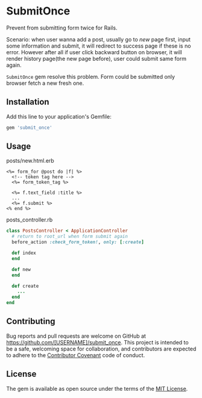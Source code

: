 # SubmitOnce

Prevent from submitting form twice for Rails.

Scenario: when user wanna add a post, usually go to *new* page first, input some information and submit,
it will redirect to success page if these is no error. However after all if user click backward button on browser, it will render history page(the new page before), user could submit same form again.

`SubmitOnce` gem resolve this problem. Form could be submitted only browser fetch a new fresh one.

## Installation

Add this line to your application's Gemfile:

```ruby
gem 'submit_once'
```

## Usage

posts/new.html.erb
```erb
<%= form_for @post do |f| %>
  <!-- token tag here -->
  <%= form_token_tag %>

  <%= f.text_field :title %>
  ...
  <%= f.submit %>
<% end %>
```

posts_controller.rb
```ruby
class PostsController < ApplicationController
  # return to root_url when form submit again
  before_action :check_form_token!, only: [:create]

  def index
  end

  def new
  end

  def create
    ...
  end
end
```

## Contributing

Bug reports and pull requests are welcome on GitHub at https://github.com/[USERNAME]/submit_once. This project is intended to be a safe, welcoming space for collaboration, and contributors are expected to adhere to the [Contributor Covenant](http://contributor-covenant.org) code of conduct.


## License

The gem is available as open source under the terms of the [MIT License](http://opensource.org/licenses/MIT).
